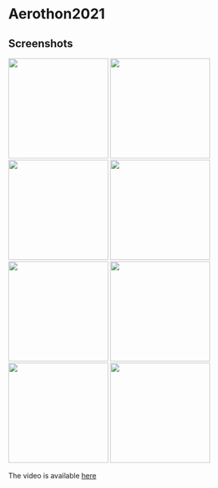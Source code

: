 # Aerothon2021


## Screenshots

<img src="https://user-images.githubusercontent.com/60567138/119172946-28546100-ba84-11eb-92a4-4757b4769a67.png" width="200"> <img src="https://user-images.githubusercontent.com/60567138/119172797-fcd17680-ba83-11eb-9cde-693e1b9b8958.png" width="200"> <img src="https://user-images.githubusercontent.com/60567138/119172658-d9a6c700-ba83-11eb-81e8-50709ca7464e.png" width="200"> <img src="https://user-images.githubusercontent.com/60567138/119172057-0d352180-ba83-11eb-9e11-a7e26bb31757.png" width="200"> <img src="https://user-images.githubusercontent.com/60567138/119172176-3b1a6600-ba83-11eb-80e6-ab34838e6b3b.png" width="200"> <img src="https://user-images.githubusercontent.com/60567138/119172238-52595380-ba83-11eb-85bd-546c0eb4bcde.png" width="200"> <img src="https://user-images.githubusercontent.com/60567138/119172307-68ffaa80-ba83-11eb-8130-d8aa76fcbdf0.png" width="200"> <img src="https://user-images.githubusercontent.com/60567138/119172426-8fbde100-ba83-11eb-8893-293008c6c467.png" width="200">


The video is available [here](https://drive.google.com/file/d/1QBSHeMziNGnHAwOy_F-8wC53GDaLGxJ0/view?usp=sharing)


